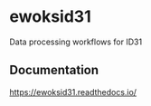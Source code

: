 # ewoksid31

Data processing workflows for ID31

## Documentation

https://ewoksid31.readthedocs.io/
